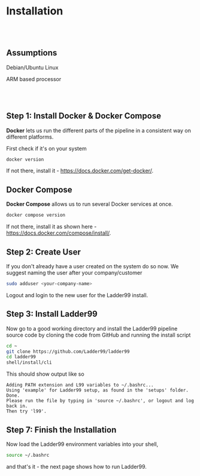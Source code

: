 # Installation
</br>
</br>

## Assumptions

Debian/Ubuntu Linux

ARM based processor

</br>
</br>

## Step 1: Install Docker & Docker Compose

**Docker** lets us run the different parts of the pipeline in a consistent way on different platforms.

First check if it's on your system 

```bash
docker version
```

If not there, install it - https://docs.docker.com/get-docker/.


## Docker Compose

**Docker Compose** allows us to run several Docker services at once.
```bash
docker compose version
```

If not there, install it as shown here - https://docs.docker.com/compose/install/.


## Step 2: Create User

If you don't already have a user created on the system do so now. We suggest naming the user after your company/customer

```bash
sudo adduser <your-company-name>
```

Logout and login to the new user for the Ladder99 install.


## Step 3: Install Ladder99

Now go to a good working directory and install the Ladder99 pipeline source code by cloning the code from GitHub and running the install script

```bash
cd ~
git clone https://github.com/Ladder99/ladder99
cd ladder99
shell/install/cli
```

This should show output like so 

```plain
Adding PATH extension and L99 variables to ~/.bashrc...
Using 'example' for Ladder99 setup, as found in the 'setups' folder.
Done.
Please run the file by typing in 'source ~/.bashrc', or logout and log back in.
Then try 'l99'.
```


## Step 7: Finish the Installation

Now load the Ladder99 environment variables into your shell,

```bash
source ~/.bashrc
```

and that's it - the next page shows how to run Ladder99. 

